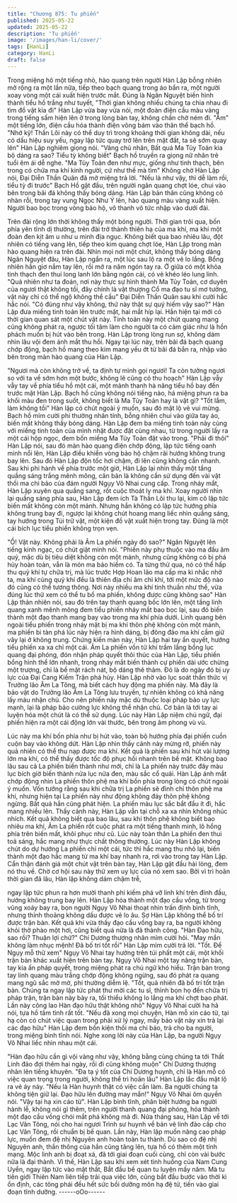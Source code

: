 ```yaml
---
title: "Chương 875: Tu phiến"
published: 2025-05-22
updated: 2025-05-22
description: 'Tu phiến'
image: '/images/han-li/cover/'
tags: [HanLi]
category: HanLi
draft: false
---
```


Trong miệng hô một tiếng nhỏ, hào quang trên người Hàn Lập
bỗng nhiên mở rộng ra một lần nữa, tiếp theo bạch quang trong
áo bắn ra, một người xoay vòng một cái xuất hiện trước mắt.
Đúng là Ngân Nguyệt biến hình thành tiểu hồ trắng như tuyết,
"Thời gian không nhiều chúng ta chia nhau đi tìm đồ vật kia đi"
Hàn Lập vừa bay vừa nói, một đoàn điện cầu màu vàng trong
tiếng sấm hiện lên ở trong lòng bàn tay, không chần chờ ném đi.
"Ầm" một tiếng lớn, điện cầu hóa thành điện võng bám vào thân
thể bạch hồ.
"Nhớ kỹ! Thần Lôi này có thể duy trì trong khoảng thời gian không
dài, nếu có dấu hiệu suy yếu, ngay lập tức quay trở lên trên mặt
đất, ta sẽ sớm quay lên" Hàn Lập nghiêm giọng nói.
"Vâng chủ nhân, Bất quá Ma Tủy Toản kia bộ dáng ra sao? Tiểu
tỳ không biết" Bạch hồ truyền ra giọng nữ nhân trẻ tuổi êm ái dễ
nghe.
"Ma Tủy Toản đen như mực, giống như tinh thạch, bên trong có
chứa ma khí kinh người, cứ như thế mà tìm" Không chờ Hàn Lập
nói, Đại Diễn Thần Quân đã mở miệng trả lời.
"Nếu là như vậy, thì dễ làm rồi, tiểu tỳ đi trước" Bạch Hồ gật đầu,
trên người ngân quang chợt lóe, chui vào bên trong bãi đá không
thấy bóng dáng.
Hàn Lập bản thân cũng không có nhàn rỗi, trong tay vung Ngọc
Như Ý lên, hào quang màu vàng xuất hiện.
Người bao bọc trong vòng bảo hộ, vô thanh vô tức nhập vào dưới
đài.

Trên đài rộng lớn thời không thấy một bóng người.
Thời gian trôi qua, bốn phía yên tĩnh dị thường, trên đài trở thành
thiên hạ của ma khí, ma khí một đoàn đen kịt âm u như u minh
địa ngục.
Không biết qua bao nhiêu lâu, đột nhiên có tiếng vang lên, tiếp
theo kim quang chợt lóe, Hàn Lập trong màn hào quang hiện ra
trên đài.
Nhìn mọi nơi một chút, không thấy bóng dáng Ngân Nguyệt đâu,
Hàn Lập ngẩn ra, một lúc sau lộ ra một vẻ lo lắng.
Bổng nhiên hắn giơ nắm tay lên, rồi mở ra năm ngón tay ra.
Ở giữa có một khỏa tinh thạch đen thui long lanh lớn bằng ngón
cái, có vẻ khéo léo lung linh.
"Quả nhiên như ta đoán, nơi này thực sự hình thành Ma Tủy
Toản, cơ duyên của ngươi thật không tồi, đây chính là vật thượng
Cổ ma đạo tu sĩ mơ tưởng, vật này chỉ có thể ngộ không thể cầu"
Đại Diễn Thần Quân sau khi cười hắc hắc nói.
"Có đúng như vậy không, thứ này thật sự quý hiếm vậy sao?" Hàn
Lập đưa miếng tinh toản lên trước mặt, hai mắt híp lại.
Hắn hiện tại mới có thời gian quan sát một chút vật này.
Tinh toản này một chút quang mang cũng không phát ra, ngược
tối tăm làm cho người ta có cảm giác như là hồn phách muốn bị
hút vào bên trong.
Hàn Lập trong lòng run sợ, không dám nhìn lâu vội đem ánh mắt
thu hồi.
Ngay tại lúc này, trên bãi đá bạch quang chớp động, bạch hồ
mang theo kim mang yếu ớt từ bãi đá bắn ra, nhập vào bên trong
màn hào quang của Hàn Lập.

"Ngươi mà còn không trở về, ta định tự mình gọi ngươi! Ta còn
tưởng ngươi so với ta về sớm hơn một bước, không lẽ cũng có thu
hoạch" Hàn Lập vẫy vẫy tay về phía tiểu hồ một cái, một mảnh
thanh hà nâng tiểu hồ bay đến trước mặt Hàn Lập.
Bạch hồ cũng không nói tiếng nào, há miệng phun ra ba khối màu
đen trong suốt, không biết là Ma Tủy Toản hay là vật gì?
"Tốt lắm, làm không tồi" Hàn lập có chút ngoài ý muốn, sau đó
mặt lộ vẻ vui mừng.
Bạch hồ mỉm cười phi thường nhân tính, bỗng nhiên chui vào
giữa tay áo, biến mất không thấy bóng dáng.
Hàn Lập đem ba miếng tinh toản này cùng với miếng tinh toản
của mình nhặt được đặt cùng nhau, từ trong người lấy ra một cái
hộp ngọc, đem bốn miếng Ma Tủy Toản đặt vào trong.
"Phải đi thôi" Hàn Lập nói, sau đó màn hào quang điện chớp
động, lập tức tiếng oanh minh nổi lên, Hàn Lập điều khiển vòng
bảo hộ chậm rãi hướng không trung bay lên.
Sau đó Hàn Lập độn tốc hơi chậm, đi lên cũng không cần nhanh.
Sau khi phi hành về phía trước một giờ, Hàn Lập lại nhìn thấy một
tầng quầng sáng trắng mênh mông, căn bản là không cần sử
dụng đến vài vật thối ma chi bảo của đám người Ngụy Vô Nhai
cung cấp.
Trong nháy mắt, Hàn Lập xuyên qua quầng sang, rốt cuộc thoát ly
ma khí.
Xoay người nhìn lại quầng sáng phía sau, Hàn Lập đem ích Tà
Thần Lôi thu lại, kim cô lập tức biến mất không còn một mảnh.
Nhưng hắn không có lập tức hướng phía không trung bay đi,
ngược lại không chút hoang mang liếc nhìn quầng sáng, tay
hướng trong Túi trữ vật, một kiện đồ vật xuất hiện trong tay.
Đúng là một cái bích lục tiểu phiến không trọn vẹn.

"Ồ! Vật này. Không phải là Âm La phiến ngày đó sao?" Ngân
Nguyệt lên tiếng kinh ngạc, có chút giật mình nói.
"Phiến này phụ thuộc vào ma đầu âm quỷ, mặc dù bị tiêu diệt
không còn một mảnh, nhưng cũng không có bị phá hủy hoàn
toàn, vẫn là món ma bảo hiếm có. Ta từng thử qua, nó có thể hấp
thu quỷ khí tự chữa trị, mà lúc trước Hợp Hoan lão ma cấp ma kì
nhắc nhở ta, ma khí cùng quỷ khí đều là thiên địa chí âm chi khí,
tới một mức độ nào đó cũng có thể tương thông. Nơi này nhiều
ma khí tinh thuần như thế, vừa đúng lúc thử xem có thể tu bổ ma
phiến, không được cũng không sao" Hàn Lập thản nhiên nói, sau
đó trên tay thanh quang bốc lớn lên, một tầng linh quang xanh
mênh mông đem tiểu phiến nháy mắt bao bọc lại, sau đó biến
thành một đạo thanh mang bay vào trong ma khí phía dưới.
Linh quang bên ngoài tiểu phiến trong nháy mặt bị ma khí thôn
phệ không còn một mảnh, ma phiến bi tàn phá lúc này hiện ra
hình dáng, bị đông đảo ma khí cầm giữ vây lại ở không trung.
Chứng kiến màn này, Hàn Lập hai tay ấn quyết, hướng tiểu phiến
xa xa chỉ một cái.
Âm La phiến vốn tử khí trầm lắng bổng lục quang đại phóng, đón
nhận pháp quyết thôi thúc của Hàn Lập, tiểu phiến bổng hình thể
lớn nhanh, trong nháy mắt biến thành cự phiến dài ước chừng
một trượng, chỉ là bề mặt rách nát, bộ dáng thê thảm.
Đó là do ngày đó bị uy lực của Đại Cang Kiếm Trận phá hủy.
Hàn Lập nhờ vào lục soát thần thức vị Trưởng lão Âm La Tông,
mà biết cách huy động ma phiến này. Mà đây là bảo vật do
Trưởng lão Âm La Tông lưu truyền, tự nhiên không có khả năng
lấy máu nhận chủ. Cho nên phiến này mặc dù thuộc loại pháp
bảo uy lực mạnh, lại là pháp bảo cường lực không thể nhận chủ.
Cơ bản là tới tay ai luyện hóa một chút là có thể sử dụng.
Lúc này Hàn Lập niệm chú ngữ, đại phiến hiện ra một cái động
lớn vài thước, bên trong âm phong vù vù.

Lúc này ma khí bốn phía như bị hút vào, toàn bộ hướng phía đại
phiến cuồn cuộn bay vào không dứt.
Hàn Lập nhìn thấy cảnh này mừng rỡ, phiến này quả nhiên có thể
thu nạp được ma khí.
Kết quả là phiến sau khi hút vài lượng lớn ma khí, có thể thấy
được tốc độ phục hồi nhanh trên bề mặt. Không bao lâu sau cả
La phiến biến thành như mới, chỉ là La phiến này trước đây màu
lục bích giờ biến thành nửa lục nửa đen, màu sắc cổ quái.
Hàn Lập ánh mắt chớp động nhìn La phiến thôn phệ ma khí bốn
phía trong lòng có chút ngoài ý muốn.
Vốn tưởng rằng sau khi chữa trị La phiến sẽ đình chỉ thôn phệ ma
khí, nhưng hiện tại La phiến này như động không đáy thôn phệ
không ngừng.
Bất quá hắn cũng phát hiện. La phiến màu lục sắc bắt đầu ít đi,
hắc mang nhiều lên.
Thấy cảnh này, Hàn Lập vẫn tại chỗ xa xa nhìn không nhúc nhích.
Kết quả không biết qua bao lâu, sau khi thôn phệ không biết bao
nhiêu ma khí, Âm La phiến rốt cuộc phát ra một tiếng thanh minh,
lô hổng phía trên biến mất, khôi phục như cũ.
Lúc này toàn thân La phiến đen thui toả sáng, hắc mang như thực
chất thông thường.
Lúc này Hàn Lập không chút do dự hướng La phiến chỉ một cái,
tức thì hắc mang thu nhỏ lại, biến thành một đạo hắc mang từ ma
khí bay nhanh ra, rơi vào trong tay Hàn Lập.
Cẩn thận đánh giá một chút vật trên bàn tay, Hàn Lập gật đầu hài
lòng, đem nó thu về.
Chờ cơ hội sau này thử xem uy lực của nó xem sao.
Bởi vì trì hoãn thời gian đã lâu, Hàn lập không dám chậm trễ,

ngay lập tức phun ra hơn mười thanh phi kiếm phá vỡ linh khí
trên đỉnh đầu, hướng không trung bay lên.
Hàn Lập hóa thành một đạo cầu vồng, từ trong vũng xoáy bay ra,
bọn người Ngụy Vô Nhai thoạt nhìn trấn định bình tĩnh, nhưng
thỉnh thoảng không dấu được vẻ lo âu. Sợ Hàn Lập không thể bố
trí được trận bàn.
Kết quả khi vừa thấy đạo cầu vồng bay ra, ba người không khỏi
thờ phào một hơi, cũng biết quá nữa là đã thành công.
"Hàn Đạo hữu, sao rồi? Thuận lợi chứ?" Chí Dương thượng nhân
mỉm cười hỏi.
"May mắn không làm nhục mệnh! Đã bố trí tốt rồi" Hàn Lập mỉm
cười trả lời.
"Tốt. Để Ngụy mỗ thử xem" Ngụy Vô Nhai tay hướng trên túi phất
một cái, một khối trận bàn khác xuất hiện trên bàn tay.
Ngụy Vô Nhai một tay nâng trận bàn, tay kia ấn pháp quyết, trong
miệng phát ra chú ngữ khó hiểu.
Trận bàn trong tay linh quang màu trắng chớp động không ngừng,
sau đó phát ra quang mang ngũ sắc mờ mờ, phi thường diễm lệ.
"Tốt, quả nhiên đã bố trí tốt trận bàn. Chúng ta ngay lập tức phát
thư mời các tu sĩ, thỉnh bọn họ đến chữa trị pháp trận, trận bàn
này bày ra, tối thiểu không lo lắng ma khí chợt bạo phát. Lần này
công lao Hàn đạo hữu thật không nhỏ" Ngụy Vô Nhai cười ha hả
nói, tựa hồ tâm tình rất tốt.
"Nếu đã xong mọi chuyện, Hàn mỗ xin cáo từ, tại hạ còn có chút
việc quan trong phải xử lý ngay, mấy bảo vật này xin trả lại các
đạo hữu" Hàn Lập đem bốn kiện thối ma chi bảo, trả cho ba
người, trong miệng bình tĩnh nói.
Nghe xong lời này của Hàn Lập, ba người Ngụy Vô Nhai liếc nhìn
nhau một cái.

"Hàn đạo hữu cần gì vội vàng như vậy, không bằng cùng chúng ta
tới Thất Linh đảo đợi thêm hai ngày, rồi đi cũng không muộn" Chí
Dương thượng nhân lên tiếng khuyên.
"Đa tạ ý tốt của Chí Dương huynh, chỉ là Hàn mỗ có việc quan
trọng trong người, không thể trì hoãn lâu" Hàn Lập lắc đầu mặt lộ
ra vẻ áy náy.
"Nếu là Hàn huynh thật có việc cần làm. Ba người chúng ta không
tiện giữ lại. Đạo hữu lên đường may mắn!" Ngụy Vô Nhai ôm
quyền nói.
"Vậy tại hạ xin cáo từ".
Hàn Lập bình tĩnh, phân biệt hướng ba người hành lễ, không nói
gì thêm, trên người thanh quang đại phóng, hóa thành một đạo
cầu vồng chói mắt phá không mà đi.
Nửa tháng sau, Hàn Lập về tới Lạc Vân Tông, nói cho hai ngươi
Trình sư huynh về bản vẽ linh đảo cấp cho Lạc Vân Tông, rồi
chuẩn bị bế quan.
Lần này, Hàn lập muốn nâng cao pháp lực, muốn đem đệ nhị
Nguyên anh hoàn toàn tu thành.
Dù sao có đệ nhị Nguyên anh, thần thông của hắn cũng tăng lên,
tựa hồ có thêm một tính mạng.
Mộc linh anh bị đoạt xá, đã tới giai đoạn cuối cùng, chỉ còn vài
bước nữa là đại thành.
Vì thế, Hàn Lập sau khi xem xét tình huống của Nam Cung Uyển,
ngay lập tức vào mật thất, Bắt đầu bế quan tu luyện mấy năm.
Mà tu tiên giới Thiên Nam liên tiếp trải qua việc lớn, cũng bắt đầu
bước vào thời kì ổn định, các tông phái đều hết sức bồi dưỡng
môn hạ đệ tử, tiến vào giai đoạn tĩnh dưỡng.
------oOo------
